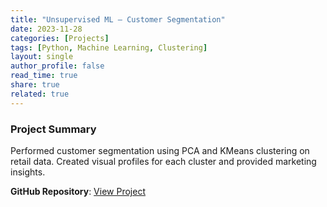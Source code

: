 ```yaml
---
title: "Unsupervised ML – Customer Segmentation"
date: 2023-11-28
categories: [Projects]
tags: [Python, Machine Learning, Clustering]
layout: single
author_profile: false
read_time: true
share: true
related: true
---
```


### Project Summary

Performed customer segmentation using PCA and KMeans clustering on retail data. Created visual profiles for each cluster and provided marketing insights.

**GitHub Repository**: [View Project](https://github.com/Bhupender-Bhupender/Unsupervised-ML-)
